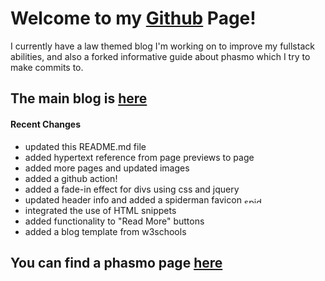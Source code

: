 # Welcome to my [Github](https://github.com/zencane) Page!
I currently have a law themed blog I'm working on to improve my fullstack abilities, and also a forked informative guide about phasmo which I try to make commits to.

## The main blog is [here](https://zencane.github.io/blog/main.html)
#### Recent Changes
- updated this README.md file
- added hypertext reference from page previews to page
- added more pages and updated images
- added a github action!
- added a fade-in effect for divs using css and jquery
- updated header info and added a spiderman favicon <img loading="lazy" src="https://i.pinimg.com/originals/d9/20/be/d920beb65bf3d8aa02df63371f122815.jpg" alt="spiderman" width="30" height="10"/>
- integrated the use of HTML snippets
- added functionality to "Read More" buttons
- added a blog template from w3schools

## You can find a phasmo page [here](https://zencane.github.io/phasmo)

